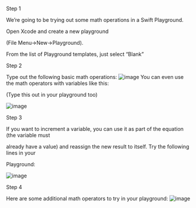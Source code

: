 Step 1

We’re going to be trying out some math operations in a Swift Playground. 

Open Xcode and create a new playground  

(File Menu->New->Playground).  

From the list of Playground templates, just select “Blank” 



Step 2

Type out the following basic math operations:
![image](https://user-images.githubusercontent.com/70309453/224225367-4f731f1d-daa4-47df-bad8-2a796dcd4b61.png)
You can even use the math operators with variables like this: 

(Type this out in your playground too) 

![image](https://user-images.githubusercontent.com/70309453/224225420-7bb4af1b-713e-455e-bda5-289d957da490.png)



Step 3

If you want to increment a variable, you can use it as part of the equation (the variable must 

already have a value) and reassign the new result to itself. Try the following lines in your 

Playground:

![image](https://user-images.githubusercontent.com/70309453/224225441-3bd61ea6-4c54-418c-9e14-c164abfd6885.png)



Step 4

Here are some additional math operators to try in your playground:
![image](https://user-images.githubusercontent.com/70309453/224225467-2b9405e6-0186-4087-887b-ab9a0e68634b.png)
